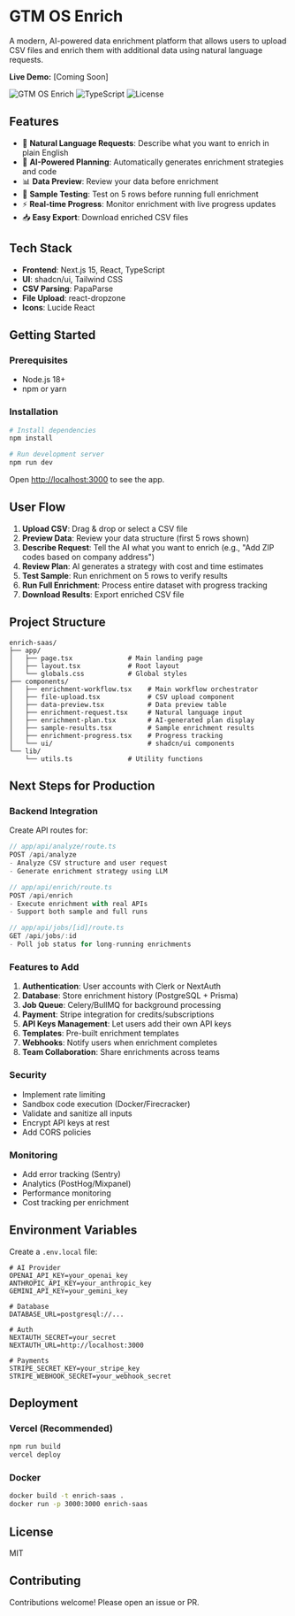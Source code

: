 # GTM OS Enrich

A modern, AI-powered data enrichment platform that allows users to upload CSV files and enrich them with additional data using natural language requests.

**Live Demo:** [Coming Soon]

![GTM OS Enrich](https://img.shields.io/badge/Next.js-15-black?logo=next.js)
![TypeScript](https://img.shields.io/badge/TypeScript-5-blue?logo=typescript)
![License](https://img.shields.io/badge/license-MIT-green)

## Features

- 🎯 **Natural Language Requests**: Describe what you want to enrich in plain English
- 🤖 **AI-Powered Planning**: Automatically generates enrichment strategies and code
- 📊 **Data Preview**: Review your data before enrichment
- 🧪 **Sample Testing**: Test on 5 rows before running full enrichment
- ⚡ **Real-time Progress**: Monitor enrichment with live progress updates
- 📥 **Easy Export**: Download enriched CSV files

## Tech Stack

- **Frontend**: Next.js 15, React, TypeScript
- **UI**: shadcn/ui, Tailwind CSS
- **CSV Parsing**: PapaParse
- **File Upload**: react-dropzone
- **Icons**: Lucide React

## Getting Started

### Prerequisites

- Node.js 18+ 
- npm or yarn

### Installation

```bash
# Install dependencies
npm install

# Run development server
npm run dev
```

Open [http://localhost:3000](http://localhost:3000) to see the app.

## User Flow

1. **Upload CSV**: Drag & drop or select a CSV file
2. **Preview Data**: Review your data structure (first 5 rows shown)
3. **Describe Request**: Tell the AI what you want to enrich (e.g., "Add ZIP codes based on company address")
4. **Review Plan**: AI generates a strategy with cost and time estimates
5. **Test Sample**: Run enrichment on 5 rows to verify results
6. **Run Full Enrichment**: Process entire dataset with progress tracking
7. **Download Results**: Export enriched CSV file

## Project Structure

```
enrich-saas/
├── app/
│   ├── page.tsx              # Main landing page
│   ├── layout.tsx            # Root layout
│   └── globals.css           # Global styles
├── components/
│   ├── enrichment-workflow.tsx    # Main workflow orchestrator
│   ├── file-upload.tsx            # CSV upload component
│   ├── data-preview.tsx           # Data preview table
│   ├── enrichment-request.tsx     # Natural language input
│   ├── enrichment-plan.tsx        # AI-generated plan display
│   ├── sample-results.tsx         # Sample enrichment results
│   ├── enrichment-progress.tsx    # Progress tracking
│   └── ui/                        # shadcn/ui components
└── lib/
    └── utils.ts              # Utility functions
```

## Next Steps for Production

### Backend Integration

Create API routes for:

```typescript
// app/api/analyze/route.ts
POST /api/analyze
- Analyze CSV structure and user request
- Generate enrichment strategy using LLM

// app/api/enrich/route.ts
POST /api/enrich
- Execute enrichment with real APIs
- Support both sample and full runs

// app/api/jobs/[id]/route.ts
GET /api/jobs/:id
- Poll job status for long-running enrichments
```

### Features to Add

1. **Authentication**: User accounts with Clerk or NextAuth
2. **Database**: Store enrichment history (PostgreSQL + Prisma)
3. **Job Queue**: Celery/BullMQ for background processing
4. **Payment**: Stripe integration for credits/subscriptions
5. **API Keys Management**: Let users add their own API keys
6. **Templates**: Pre-built enrichment templates
7. **Webhooks**: Notify users when enrichment completes
8. **Team Collaboration**: Share enrichments across teams

### Security

- Implement rate limiting
- Sandbox code execution (Docker/Firecracker)
- Validate and sanitize all inputs
- Encrypt API keys at rest
- Add CORS policies

### Monitoring

- Add error tracking (Sentry)
- Analytics (PostHog/Mixpanel)
- Performance monitoring
- Cost tracking per enrichment

## Environment Variables

Create a `.env.local` file:

```env
# AI Provider
OPENAI_API_KEY=your_openai_key
ANTHROPIC_API_KEY=your_anthropic_key
GEMINI_API_KEY=your_gemini_key

# Database
DATABASE_URL=postgresql://...

# Auth
NEXTAUTH_SECRET=your_secret
NEXTAUTH_URL=http://localhost:3000

# Payments
STRIPE_SECRET_KEY=your_stripe_key
STRIPE_WEBHOOK_SECRET=your_webhook_secret
```

## Deployment

### Vercel (Recommended)

```bash
npm run build
vercel deploy
```

### Docker

```bash
docker build -t enrich-saas .
docker run -p 3000:3000 enrich-saas
```

## License

MIT

## Contributing

Contributions welcome! Please open an issue or PR.